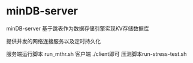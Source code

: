 # minDB-server
minDB-server
基于跳表作为数据存储引擎实现KV存储数据库

提供并发的网络连接服务以及定时持久化

服务端运行脚本 run_mthr.sh 客户端 ./client即可 压测脚本run-stress-test.sh
